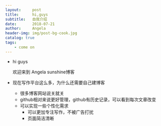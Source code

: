 ```yaml
---
layout:     post
title:      hi,guys
subtitle:   自我介绍
date:       2018-07-21
author:     Angela
header-img: img/post-bg-cook.jpg
catalog: true
tags:
    - come on
---
```



- hi guys
    
    欢迎来到 Angela sunshine博客

- 现在写作平台这么多，为什么还需要自己建博客
    - 很多博客网站说关就关
    - github相对来说更好管理，github有历史记录，可以看到每次文章改变
    - 可以实现一些个性化需求
        - 可以更加专注写作，不被广告打扰
        - 页面简洁清晰
        
 

